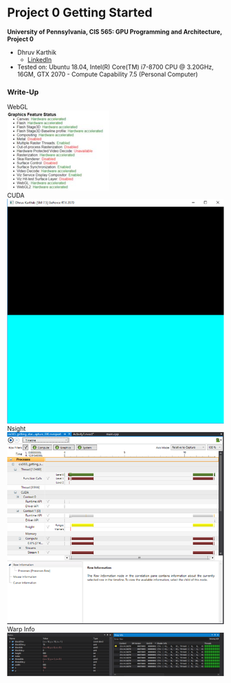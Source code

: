 Project 0 Getting Started
====================

**University of Pennsylvania, CIS 565: GPU Programming and Architecture, Project 0**

* Dhruv Karthik
  * [LinkedIn](https://www.linkedin.com/in/dhruvkarthik/)
* Tested on: Ubuntu 18.04, Intel(R) Core(TM) i7-8700 CPU @ 3.20GHz, 16GM, GTX 2070 - Compute Capability 7.5 (Personal Computer)

### Write-Up
WebGL  
![](images/webgl.jpg)  
CUDA  
![](images/cuda_run.PNG)  
Nsight  
![](images/nsight.PNG)  
Warp Info  
![](images/warp_info.PNG)  
